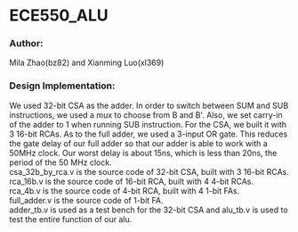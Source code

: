 # ECE550_ALU
### Author: 
Mila Zhao(bz82) and Xianming Luo(xl369)
### Design Implementation: 
We used 32-bit CSA as the adder. In order to switch between SUM and SUB instructions, we used a mux to choose from B and B'. Also, we set carry-in of the adder to 1 when running SUB instruction. For the CSA, we built it with 3 16-bit RCAs. As to the full adder, we used a 3-input OR gate. This reduces the gate delay of our full adder so that our adder is able to work with a 50MHz clock. Our worst delay is about 15ns, which is less than 20ns, the period of the 50 MHz clock.\
csa_32b_by_rca.v is the source code of 32-bit CSA, built with 3 16-bit RCAs.\
rca_16b.v is the source code of 16-bit RCA, built with 4 4-bit RCAs.\
rca_4b.v is the source code of 4-bit RCA, built with 4 1-bit FAs.\
full_adder.v is the source code of 1-bit FA.\
adder_tb.v is used as a test bench for the 32-bit CSA and alu_tb.v is used to test the entire function of our alu.